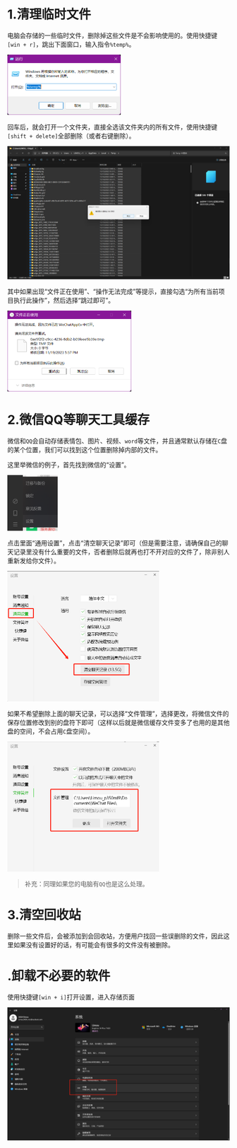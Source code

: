 # 1.清理临时文件

电脑会存储的一些临时文件，删除掉这些文件是不会影响使用的。使用快捷键`[win + r]`，跳出下面窗口，输入指令`%temp%`。

<img src="./assets/image-20231119180430568.png" alt="image-20231119180430568" style="zoom:50%;" />

回车后，就会打开一个文件夹，直接全选该文件夹内的所有文件，使用快捷键`[shift + delete]`全部删除（或者右键删除）。

<img src="./assets/image-20231119180515066.png" alt="image-20231119180515066" style="zoom: 50%;" />

其中如果出现“文件正在使用”、“操作无法完成”等提示，直接勾选“为所有当前项目执行此操作”，然后选择“跳过即可”。

<img src="./assets/image-20231119180651012.png" alt="image-20231119180651012" style="zoom:50%;" />

# 2.微信QQ等聊天工具缓存

微信和`QQ`会自动存储表情包、图片、视频、`word`等文件，并且通常默认存储在`C`盘的某个位置，我们可以找到这个位置删除掉内部的文件。

这里举微信的例子，首先找到微信的“设置”。

<img src="./assets/image-20231119181613377.png" alt="image-20231119181613377" style="zoom:50%;" />

点击里面“通用设置”，点击“清空聊天记录”即可（但是需要注意，请确保自己的聊天记录里没有什么重要的文件，否者删除后就再也打不开对应的文件了，除非别人重新发给你文件）。

<img src="./assets/image-20231119182005172.png" alt="image-20231119182005172" style="zoom:50%;" />

如果不希望删除上面的聊天记录，可以选择“文件管理”，选择更改，将微信文件的保存位置修改到别的盘符下即可（这样以后就是微信缓存文件变多了也用的是其他盘的空间，不会占用`C`盘空间）。

<img src="./assets/image-20231119181637048.png" alt="image-20231119181637048" style="zoom:50%;" />

>   补充：同理如果您的电脑有`QQ`也是这么处理。

# 3.清空回收站

删除一些文件后，会被添加到会回收站，方便用户找回一些误删除的文件，因此这里如果没有设置好的话，有可能会有很多的文件没有被删除。



# .卸载不必要的软件

使用快捷键`[win + i]`打开设置，进入存储页面

![image-20231119180953788](./assets/image-20231119180953788.png)